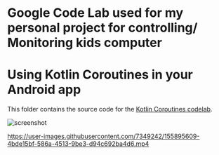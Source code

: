 
# Google Code Lab used for my personal project for controlling/ Monitoring kids computer


# Using Kotlin Coroutines in your Android app

This folder contains the source code for the [Kotlin Coroutines codelab](https://codelabs.developers.google.com/codelabs/kotlin-coroutines/index.html).


![screenshot](https://user-images.githubusercontent.com/7349242/155895595-f9602dfe-d59b-42b4-a1a9-b94417931a9e.png)


https://user-images.githubusercontent.com/7349242/155895609-4bde15bf-586a-4513-9be3-d94c692ba4d6.mp4

